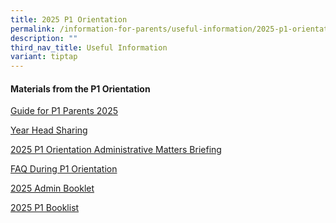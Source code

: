```yaml
---
title: 2025 P1 Orientation
permalink: /information-for-parents/useful-information/2025-p1-orientation/
description: ""
third_nav_title: Useful Information
variant: tiptap
---
```

<h4><strong>Materials from the P1 Orientation</strong></h4>
<p><a href="https://go.gov.sg/guide-for-p1-parents-2025-updated" rel="noopener nofollow" target="_blank">Guide for P1 Parents 2025</a>
</p>
<p><a href="https://go.gov.sg/year-head-sharing" rel="noopener nofollow" target="_blank">Year Head Sharing</a>
</p>
<p><a href="https://go.gov.sg/p1-orientation-admin-briefing-slide" rel="noopener nofollow" target="_blank">2025 P1 Orientation Administrative Matters Briefing</a>
</p>
<p><a href="https://go.gov.sg/faq-during-p1-orientation" rel="noopener nofollow" target="_blank">FAQ During P1 Orientation</a>
</p>
<p><a href="https://go.gov.sg/2025-admin-booklet" rel="noopener nofollow" target="_blank">2025 Admin Booklet</a>
</p>
<p><a href="https://go.gov.sg/czps-p1-booklist" rel="noopener nofollow" target="_blank">2025 P1 Booklist</a>
</p>
<p></p>